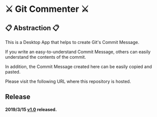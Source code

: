 # ⚔️ Git Commenter ⚔️

## 📋 Abstraction 📋
This is a Desktop App that helps to create Git's Commit Message.

If you write an easy-to-understand Commit Message, others can easily understand the contents of the commit.

In addition, the Commit Message created here can be easily copied and pasted.

Please visit the following URL where this repository is hosted.

## Release

#### 2019/3/15 [v1.0](https://github.com/Akatsuki-py/git-commenter/releases/tag/v1.0) released.